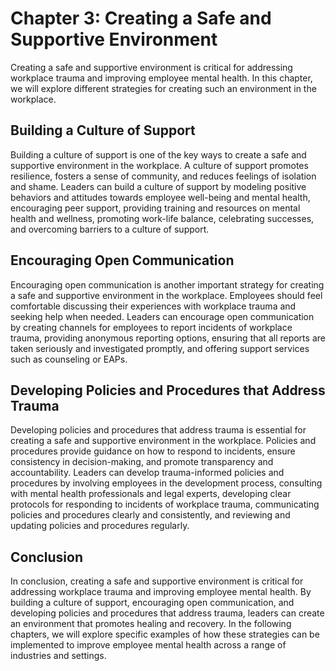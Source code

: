 Chapter 3: Creating a Safe and Supportive Environment
=====================================================

Creating a safe and supportive environment is critical for addressing workplace trauma and improving employee mental health. In this chapter, we will explore different strategies for creating such an environment in the workplace.

Building a Culture of Support
-----------------------------

Building a culture of support is one of the key ways to create a safe and supportive environment in the workplace. A culture of support promotes resilience, fosters a sense of community, and reduces feelings of isolation and shame. Leaders can build a culture of support by modeling positive behaviors and attitudes towards employee well-being and mental health, encouraging peer support, providing training and resources on mental health and wellness, promoting work-life balance, celebrating successes, and overcoming barriers to a culture of support.

Encouraging Open Communication
------------------------------

Encouraging open communication is another important strategy for creating a safe and supportive environment in the workplace. Employees should feel comfortable discussing their experiences with workplace trauma and seeking help when needed. Leaders can encourage open communication by creating channels for employees to report incidents of workplace trauma, providing anonymous reporting options, ensuring that all reports are taken seriously and investigated promptly, and offering support services such as counseling or EAPs.

Developing Policies and Procedures that Address Trauma
------------------------------------------------------

Developing policies and procedures that address trauma is essential for creating a safe and supportive environment in the workplace. Policies and procedures provide guidance on how to respond to incidents, ensure consistency in decision-making, and promote transparency and accountability. Leaders can develop trauma-informed policies and procedures by involving employees in the development process, consulting with mental health professionals and legal experts, developing clear protocols for responding to incidents of workplace trauma, communicating policies and procedures clearly and consistently, and reviewing and updating policies and procedures regularly.

Conclusion
----------

In conclusion, creating a safe and supportive environment is critical for addressing workplace trauma and improving employee mental health. By building a culture of support, encouraging open communication, and developing policies and procedures that address trauma, leaders can create an environment that promotes healing and recovery. In the following chapters, we will explore specific examples of how these strategies can be implemented to improve employee mental health across a range of industries and settings.
